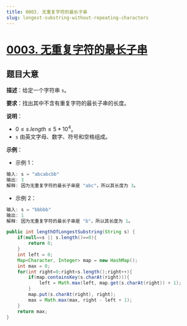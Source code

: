 ```yaml
---
title: 0003. 无重复字符的最长子串
slug: longest-substring-without-repeating-characters
---
```


# [0003. 无重复字符的最长子串](https://leetcode.cn/problems/longest-substring-without-repeating-characters/)

## 题目大意

**描述**：给定一个字符串 `s`。

**要求**：找出其中不含有重复字符的最长子串的长度。

**说明**：

- $0 \le s.length \le 5 * 10^4$。
- `s` 由英文字母、数字、符号和空格组成。

**示例**：

- 示例 1：

```java
输入: s = "abcabcbb"
输出: 3 
解释: 因为无重复字符的最长子串是 "abc"，所以其长度为 3。
```

- 示例 2：

```java
输入: s = "bbbbb"
输出: 1
解释: 因为无重复字符的最长子串是 "b"，所以其长度为 1。
```


```java
public int lengthOfLongestSubstring(String s) {
    if(null==s || s.length()==0){
        return 0;
    }
    int left = 0;
    Map<Character, Integer> map = new HashMap();
    int max = 0;
    for(int right=0;right<s.length();right++){
        if(map.containsKey(s.charAt(right))){
            left = Math.max(left, map.get(s.charAt(right)) + 1);
        }
        map.put(s.charAt(right), right);
        max = Math.max(max, right - left + 1);
    }
    return max;
}
```

